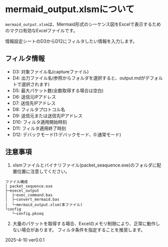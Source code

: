 # mermaid_output.xlsmについて
`mermaid_output.xlsm`は、Mermaid形式のシーケンス図をExcelで表示するためのマクロ有効なExcelファイルです。

情報設定シートのD3からD12にフィルタしたい情報を入力します。
## フィルタ情報
- D3: 対象ファイル名(captureファイル)
- D4: 出力ファイル名(参照からフォルダを選択すると、output.mdがデフォルトで選択されます)
- D5: 最大パケット数(全数取得する場合は空白)
- D6: 送信元IPアドレス
- D7: 送信先IPアドレス
- D8: フィルタプロトコル名
- D9: 送信元または送信先IPアドレス
- D10: フィルタ適用開始時刻
- D11: フィルタ適用終了時刻
- D12: デバックモード(1:デバックモード、0:通常モード)

## 注意事項
1. xlsmファイルとバイナリファイル(packet_seaquence.exe)のフォルダに配置位置に注意してください。
```
ファイル構成
│ packet_sequence.exe
├─execel_output
│  ├─exec_command.bas
│  ├─convert_mermaid.bas
│  └─mermaid_output.xlsm(本ファイル)
└config
   └─config.pkseq
```

2. 大量のパケットを取得する場合、Excelのメモリ制限により、正常に動作しない場合があります。
フィルタ条件を指定することを推奨します。

2025-4-10 ver0.0.1